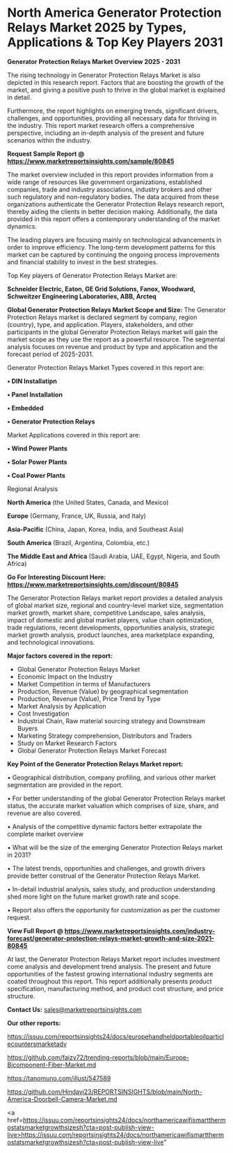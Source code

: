 # North America Generator Protection Relays Market 2025 by Types, Applications & Top Key Players 2031

<Strong> Generator Protection Relays Market Overview 2025 - 2031</strong>

The rising technology in Generator Protection Relays Market is also depicted in this research report. Factors that are boosting the growth of the market, and giving a positive push to thrive in the global market is explained in detail.

Furthermore, the report highlights on emerging trends, significant drivers, challenges, and opportunities, providing all necessary data for thriving in the industry. This report market research offers a comprehensive perspective, including an in-depth analysis of the present and future scenarios within the industry.

<strong>Request Sample Report @ <a href=https://www.marketreportsinsights.com/sample/80845>https://www.marketreportsinsights.com/sample/80845</a></strong>

The market overview included in this report provides information from a wide range of resources like government organizations, established companies, trade and industry associations, industry brokers and other such regulatory and non-regulatory bodies. The data acquired from these organizations authenticate the Generator Protection Relays research report, thereby aiding the clients in better decision making. Additionally, the data provided in this report offers a contemporary understanding of the market dynamics.

The leading players are focusing mainly on technological advancements in order to improve efficiency. The long-term development patterns for this market can be captured by continuing the ongoing process improvements and financial stability to invest in the best strategies.

Top Key players of Generator Protection Relays Market are:

<strong>Schneider Electric, Eaton, GE Grid Solutions, Fanox, Woodward, Schweitzer Engineering Laboratories, ABB, Arcteq</strong>

<strong><b>Global Generator Protection Relays Market Scope and Size:</b></strong>
The Generator Protection Relays market is declared segment by company, region (country), type, and application. Players, stakeholders, and other participants in the global Generator Protection Relays market will gain the market scope as they use the report as a powerful resource. The segmental analysis focuses on revenue and product by type and application and the forecast period of 2025-2031.

Generator Protection Relays Market Types covered in this report are:

<strong>• DIN Installatipn

• Panel Installation

• Embedded

• Generator Protection Relays</strong>

Market Applications covered in this report are:

<strong>• Wind Power Plants

• Solar Power Plants

• Coal Power Plants</strong> 

Regional Analysis

<strong>North America</strong> (the United States, Canada, and Mexico)

<strong>Europe</strong> (Germany, France, UK, Russia, and Italy)

<strong>Asia-Pacific</strong> (China, Japan, Korea, India, and Southeast Asia)

<strong>South America</strong> (Brazil, Argentina, Colombia, etc.)

<strong>The Middle East and Africa</strong> (Saudi Arabia, UAE, Egypt, Nigeria, and South Africa)

<strong>Go For Interesting Discount Here: <a href=https://www.marketreportsinsights.com/discount/80845>https://www.marketreportsinsights.com/discount/80845</a></strong>

The Generator Protection Relays market report provides a detailed analysis of global market size, regional and country-level market size, segmentation market growth, market share, competitive Landscape, sales analysis, impact of domestic and global market players, value chain optimization, trade regulations, recent developments, opportunities analysis, strategic market growth analysis, product launches, area marketplace expanding, and technological innovations.

<strong><b>Major factors covered in the report:</b></strong>
<ul>
  <li>Global Generator Protection Relays Market </li>
  <li>Economic Impact on the Industry</li>
  <li>Market Competition in terms of Manufacturers</li>
  <li>Production, Revenue (Value) by geographical segmentation</li>
  <li>Production, Revenue (Value), Price Trend by Type</li>
  <li>Market Analysis by Application</li>
  <li>Cost Investigation</li>
  <li>Industrial Chain, Raw material sourcing strategy and Downstream Buyers</li>
  <li>Marketing Strategy comprehension, Distributors and Traders</li>
  <li>Study on Market Research Factors</li>
  <li>Global Generator Protection Relays Market Forecast</li>
</ul>

<strong><b>Key Point of the Generator Protection Relays Market report:</b></strong>

• Geographical distribution, company profiling, and various other market segmentation are provided in the report.

• For better understanding of the global Generator Protection Relays market status, the accurate market valuation which comprises of size, share, and revenue are also covered.

• Analysis of the competitive dynamic factors better extrapolate the complete market overview

• What will be the size of the emerging Generator Protection Relays market in 2031?

• The latest trends, opportunities and challenges, and growth drivers provide better construal of the Generator Protection Relays Market.

• In-detail industrial analysis, sales study, and production understanding shed more light on the future market growth rate and scope.

• Report also offers the opportunity for customization as per the customer request.

<strong><b>View Full Report @ <a href=https://www.marketreportsinsights.com/industry-forecast/generator-protection-relays-market-growth-and-size-2021-80845>https://www.marketreportsinsights.com/industry-forecast/generator-protection-relays-market-growth-and-size-2021-80845</a></b></strong>


At last, the Generator Protection Relays Market report includes investment come analysis and development trend analysis. The present and future opportunities of the fastest growing international industry segments are coated throughout this report. This report additionally presents product specification, manufacturing method, and product cost structure, and price structure.

<strong>Contact Us:</strong>
sales@marketreportsinsights.com

<strong>Our other reports:</strong>

<a href=https://issuu.com/reportsinsights24/docs/europehandheldportableoilparticlecountersmarketadv>https://issuu.com/reportsinsights24/docs/europehandheldportableoilparticlecountersmarketadv</a>

<a href=https://github.com/faizy72/trending-reports/blob/main/Europe-Bicomponent-Fiber-Market.md>https://github.com/faizy72/trending-reports/blob/main/Europe-Bicomponent-Fiber-Market.md</a>

<a href=https://tanomuno.com/illust/547589>https://tanomuno.com/illust/547589</a>

<a href=https://github.com/Hindavi23/REPORTSINSIGHTS/blob/main/North-America-Doorbell-Camera-Market.md>https://github.com/Hindavi23/REPORTSINSIGHTS/blob/main/North-America-Doorbell-Camera-Market.md</a>

<a href=https://issuu.com/reportsinsights24/docs/northamericawifismartthermostatsmarketgrowthsizesh?cta=post-publish-view-live>https://issuu.com/reportsinsights24/docs/northamericawifismartthermostatsmarketgrowthsizesh?cta=post-publish-view-live</a>"
